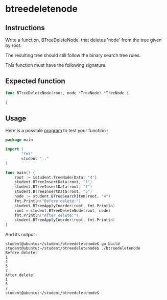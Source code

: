 # btreedeletenode
## Instructions

Write a function, BTreeDeleteNode, that deletes 'node' from the tree given by root.

The resulting tree should still follow the binary search tree rules.

This function must have the following signature.

## Expected function

```go
func BTreeDeleteNode(root, node *TreeNode) *TreeNode {
	
}

```

## Usage

Here is a possible [program](TODO-LINK) to test your function :

```go
package main

import (
       "fmt"
       student ".."
)

func main() {
	root := &student.TreeNode{Data: "4"}
	student.BTreeInsertData(root, "1")
	student.BTreeInsertData(root, "7")
	student.BTreeInsertData(root, "5")
	node := student.BTreeSearchItem(root, "4")
	fmt.Println("Before delete:")
	student.BTreeApplyInorder(root, fmt.Println)
	root = student.BTreeDeleteNode(root, node)
	fmt.Println("After delete:")
	student.BTreeApplyInorder(root, fmt.Println)
}
```

And its output :

```console
student@ubuntu:~/student/btreedeletenode$ go build
student@ubuntu:~/student/btreedeletenode$ ./btreedeletenode
Before delete:
1
4
5
7
After delete:
1
5
7
student@ubuntu:~/student/btreedeletenode$ 
```
